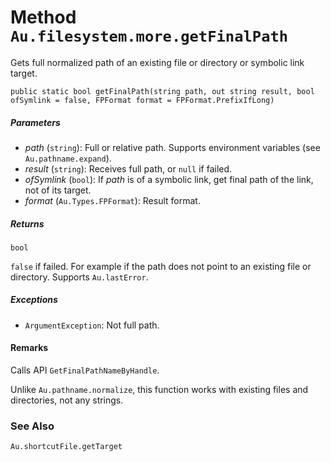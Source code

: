 # Method `Au.filesystem.more.getFinalPath`

Gets full normalized path of an existing file or directory or symbolic link target.

```
public static bool getFinalPath(string path, out string result, bool ofSymlink = false, FPFormat format = FPFormat.PrefixIfLong)
```

##### Parameters

- *path*  (`string`):
    Full or relative path. Supports environment variables (see `Au.pathname.expand`).
- *result*  (`string`):
    Receives full path, or `null` if failed.
- *ofSymlink*  (`bool`):
    If *path* is of a symbolic link, get final path of the link, not of its target.
- *format*  (`Au.Types.FPFormat`):
    Result format.

##### Returns

`bool`

`false` if failed. For example if the path does not point to an existing file or directory. Supports `Au.lastError`.

##### Exceptions

- `ArgumentException`:
    Not full path.

#### Remarks

Calls API `GetFinalPathNameByHandle`.

Unlike `Au.pathname.normalize`, this function works with existing files and directories, not any strings.

### See Also

`Au.shortcutFile.getTarget`